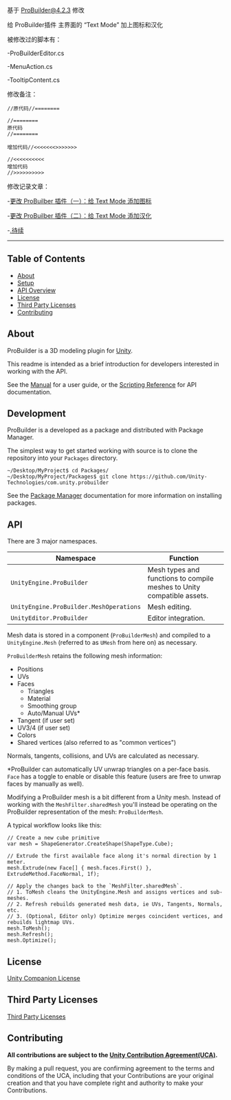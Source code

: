 基于 ProBuilder@4.2.3 修改

给 ProBuilder插件 主界面的 “Text Mode” 加上图标和汉化

被修改过的脚本有：

 -ProBuilderEditor.cs

 -MenuAction.cs
 
 -TooltipContent.cs

修改备注：

```
//原代码//========

//========
原代码
//========

增加代码//<<<<<<<>>>>>>>

//<<<<<<<<<<
增加代码
//>>>>>>>>>>
```



修改记录文章：

 -[更改 ProBuilber 插件（一）：给 Text Mode 添加图标](https://www.liangs.top/ProBuilderModify-01/)
 
 -[更改 ProBuilber 插件（二）：给 Text Mode 添加汉化](https://www.liangs.top/ProBuilderModify-02/)
 
 -[.待续](https://www.liangs.top/ProBuilderModify-03/)




---


## Table of Contents

- [About](#about)
- [Setup](#development)
- [API Overview](#api)
- [License](#license)
- [Third Party Licenses](#third-party-licenses)
- [Contributing](#contributing)

## About

ProBuilder is a 3D modeling plugin for [Unity](https://unity3d.com).

This readme is intended as a brief introduction for developers interested in working with the API.

See the [Manual](https://docs.unity3d.com/Packages/com.unity.probuilder@4.0/manual/index.html) for a user guide, or the [Scripting Reference](https://docs.unity3d.com/Packages/com.unity.probuilder@4.0/api/index.html) for API documentation.

## Development

ProBuilder is a developed as a package and distributed with Package Manager.

The simplest way to get started working with source is to clone the repository into your `Packages` directory.

```
~/Desktop/MyProject$ cd Packages/
~/Desktop/MyProject/Packages$ git clone https://github.com/Unity-Technologies/com.unity.probuilder
```

See the [Package Manager](https://docs.unity3d.com/Packages/com.unity.package-manager-ui@2.0/manual/index.html#installing-removing-disabling-and-updating-packages) documentation for more information on installing packages.

## API

There are 3 major namespaces.

| Namespace | Function |
|--|--|
| `UnityEngine.ProBuilder` | Mesh types and functions to compile meshes to Unity compatible assets. |
| `UnityEngine.ProBuilder.MeshOperations` | Mesh editing. |
| `UnityEditor.ProBuilder` | Editor integration. |

Mesh data is stored in a component (`ProBuilderMesh`) and compiled to a `UnityEngine.Mesh` (referred to as `UMesh` from here on) as necessary.

`ProBuilderMesh` retains the following mesh information:

- Positions
- UVs
- Faces
	- Triangles
	- Material
	- Smoothing group
	- Auto/Manual UVs*
- Tangent (if user set)
- UV3/4 (if user set)
- Colors
- Shared vertices (also referred to as "common vertices")

Normals, tangents, collisions, and UVs are calculated as necessary.

\*ProBuilder can automatically UV unwrap triangles on a per-face basis. `Face`
has a toggle to enable or disable this feature (users are free to unwrap faces
by manually as well).

Modifying a ProBuilder mesh is a bit different from a Unity mesh. Instead of
working with the `MeshFilter.sharedMesh` you'll instead be operating on the
ProBuilder representation of the mesh: `ProBuilderMesh`.

A typical workflow looks like this:

```
// Create a new cube primitive
var mesh = ShapeGenerator.CreateShape(ShapeType.Cube);

// Extrude the first available face along it's normal direction by 1 meter.
mesh.Extrude(new Face[] { mesh.faces.First() }, ExtrudeMethod.FaceNormal, 1f);

// Apply the changes back to the `MeshFilter.sharedMesh`.
// 1. ToMesh cleans the UnityEngine.Mesh and assigns vertices and sub-meshes.
// 2. Refresh rebuilds generated mesh data, ie UVs, Tangents, Normals, etc.
// 3. (Optional, Editor only) Optimize merges coincident vertices, and rebuilds lightmap UVs.
mesh.ToMesh();
mesh.Refresh();
mesh.Optimize();
```
## License

[Unity Companion License](LICENSE.md)

## Third Party Licenses<a name="third-party-licenses"></a>

[Third Party Licenses](https://github.com/Unity-Technologies/com.unity.probuilder/blob/master/com.unity.probuilder/Third%20Party%20Notices.md)

## Contributing

**All contributions are subject to the [Unity Contribution Agreement(UCA)](https://unity3d.com/legal/licenses/Unity_Contribution_Agreement).**

By making a pull request, you are confirming agreement to the terms and conditions of the UCA, including that your Contributions are your original creation and that you have complete right and authority to make your Contributions.
